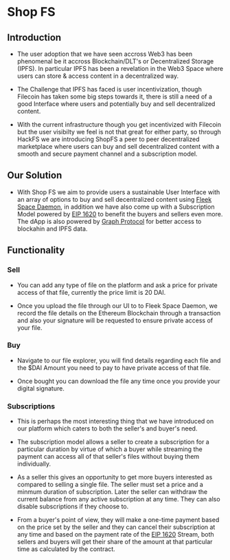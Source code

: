 # Shop FS

## Introduction

- The user adoption that we have seen accross Web3 has been phenomenal be it accross Blockchain/DLT's or Decentralized Storage (IPFS). In particular IPFS has been a revelation in the Web3 Space where users can store & access content in a decentralized way.

- The Challenge that IPFS has faced is user incentivization, though Filecoin has taken some big steps towards it, there is still a need of a good Interface where users and potentially buy and sell decentralized content.

- With the current infrastructure though you get incentivized with Filecoin but the user visibilty we feel is not that great for either party, so through HackFS we are introducing ShopFS a peer to peer decentralized marketplace where users can buy and sell decentralized content with a smooth and secure payment channel and a subscription model.


## Our Solution

- With Shop FS we aim to provide users a sustainable User Interface with an array of options to buy and sell decentralized content using [Fleek Space Daemon](https://blog.fleek.co/posts/daemon-release), in addition we have also come up with a Subscription Model powered by [EIP 1620](https://eips.ethereum.org/EIPS/eip-1620) to benefit the buyers and sellers even more. The dApp is also powered by [Graph Protocol](https://thegraph.com/) for better access to blockahin and IPFS data.


## Functionality


### Sell

- You can add any type of file on the platform and ask a price for private access of that file, currently the price limit is 20 DAI.

- Once you upload the file through our UI to to Fleek Space Daemon, we record the file details on the Ethereum Blockchain through a transaction and also your signature will be requested to ensure private access of your file.

### Buy

- Navigate to our file explorer, you will find details regarding each file and the $DAI Amount you need to pay to have private access of that file. 

- Once bought you can download the file any time once you provide your digital signature.

### Subscriptions

- This is perhaps the most interesting thing that we have introduced on our platform which caters to both the seller's and buyer's need.

- The subscription model allows a seller to create a subscription for a particular duration by virtue of which a buyer while streaming the payment can access all of that seller's files without buying them individually.

- As a seller this gives an opportunity to get more buyers interested as compared to selling a single file. The seller must set a price and a minmum duration of subscription. Later the seller can withdraw the current balance from any active subscription at any time. They can also disable subscriptions if they choose to.

- From a buyer's point of view, they will make a one-time payment based on the price set by the seller and they can cancel their subscription at any time and based on the payment rate of the [EIP 1620](https://eips.ethereum.org/EIPS/eip-1620) Stream, both sellers and buyers will get their share of the amount at that particular time as calculated by the contract.

